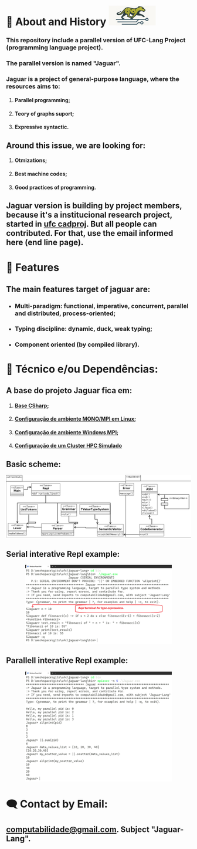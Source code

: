 # 🚀 About and History <img src="./img/img_b_300.jpeg" style="width:128px" alt="Jaguar" title="Jaguar">
### This repository include a parallel version of **UFC-Lang** Project (programming language project). 
### The parallel version is named "Jaguar".
### **Jaguar** is a project of general-purpose language, where the resources aims to:
1. #### Parallel programming;
2. #### Teory of graphs suport;
3. #### Expressive syntactic.
## Around this issue, we are looking for:
1. #### Otmizations;
2. #### Best machine codes;
3. #### Good practices of programming.
## Jaguar version is building by project members, because it's a institucional research project, started in [ufc cadproj](https://cadproj.ufc.br/projects/592). But all people can contributed. For that, use the email informed here (end line page).
# 📃 Features
## The **main features** target of jaguar are:
- ### Multi-paradigm: functional, imperative, concurrent, parallel and distributed, process-oriented;
- ### Typing discipline: dynamic, duck, weak typing;
- ### Component oriented (by compiled library).

# 🚀 Técnico e/ou Dependências:
## A base do projeto **Jaguar** fica em:
1. #### [Base CSharp](https://github.com/UFC-Jaguar/jaguar-lang/tree/main/Base);
2. #### [Configuração de ambiente MONO/MPI em Linux](https://github.com/UFC-Jaguar/jaguar-lang/tree/main/cluster_environment_install);
3. #### [Configuração de ambiente Windows MPI](https://github.com/UFC-Jaguar/jaguar-lang/blob/main/cluster_environment_install/Windows/Instrucoes.txt);
4. #### [Configuração de um Cluster HPC Simulado](https://github.com/UFC-Jaguar/jaguar-lang/tree/main/cluster_environment_install/Linux)

## Basic scheme:
<p align="center">
  <img src="./img/DiagramaClasse.png" alt="Class Diagram" width="650">
</p>

## Serial interative Repl example:
<p align="center">
  <img src="./img/Ex1.png" alt="Class Diagram" width="400">
</p>

## Parallell interative Repl example:
<p align="center">
  <img src="./img/Ex2.png" alt="Class Diagram" width="400">
</p>

# 🗨️ Contact by Email:
## computabilidade@gmail.com. Subject "Jaguar-Lang".

